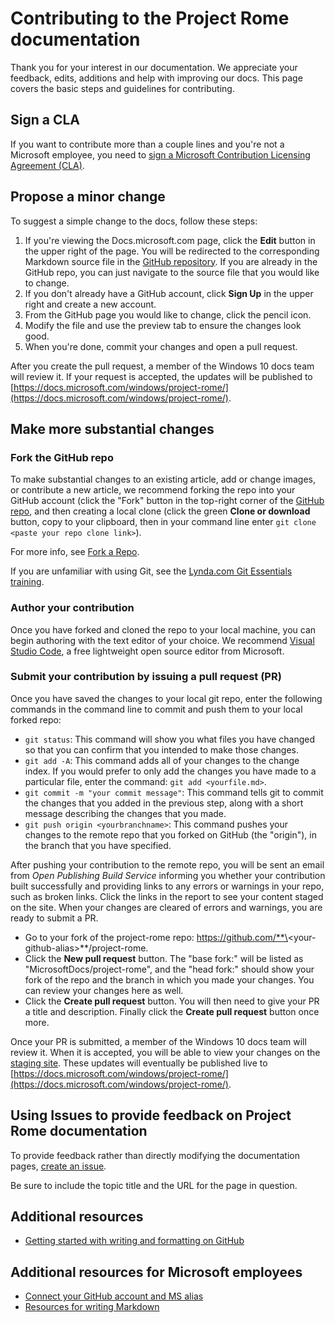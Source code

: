 # Contributing to the Project Rome documentation

Thank you for your interest in our documentation. We appreciate your feedback, edits, additions and help with improving our docs. This page covers the basic steps and guidelines for contributing.

## Sign a CLA

If you want to contribute more than a couple lines and you're not a Microsoft employee, you need to [sign a Microsoft Contribution Licensing Agreement (CLA)](https://cla.microsoft.com/). 

## Propose a minor change

To suggest a simple change to the docs, follow these steps:

1. If you're viewing the Docs.microsoft.com page, click the **Edit** button in the upper right of the page.  You will be redirected to the corresponding Markdown source file in the [GitHub repository](https://github.com/MicrosoftDocs/project-rome). If you are already in the GitHub repo, you can just navigate to the source file that you would like to change.
2. If you don't already have a GitHub account, click **Sign Up** in the upper right and create a new account.
3. From the GitHub page you would like to change, click the pencil icon. 
4. Modify the file and use the preview tab to ensure the changes look good.
5. When you're done, commit your changes and open a pull request.

After you create the pull request, a member of the Windows 10 docs team will review it. If your request is accepted, the updates will be published to [https://docs.microsoft.com/windows/project-rome/](https://docs.microsoft.com/windows/project-rome/).

## Make more substantial changes

### Fork the GitHub repo

To make substantial changes to an existing article, add or change images, or contribute a new article, we recommend forking the repo into your GitHub account (click the "Fork" button in the top-right corner of the [GitHub repo](https://github.com/MicrosoftDocs/project-rome), and then creating a local clone (click the green **Clone or download** button, copy to your clipboard, then in your command line enter `git clone <paste your repo clone link>`).

For more info, see [Fork a Repo](https://help.github.com/articles/fork-a-repo/).

If you are unfamiliar with using Git, see the [Lynda.com Git Essentials training](https://www.lynda.com/Git-tutorials/Git-Essential-Training/100222-2.html).

### Author your contribution

Once you have forked and cloned the repo to your local machine, you can begin authoring with the text editor of your choice. We recommend [Visual Studio Code](https://code.visualstudio.com/), a free lightweight open source editor from Microsoft.

### Submit your contribution by issuing a pull request (PR)

Once you have saved the changes to your local git repo, enter the following commands in the command line to commit and push them to your local forked repo:
- `git status`: This command will show you what files you have changed so that you can confirm that you intended to make those changes. 
- `git add -A`: This command adds all of your changes to the change index. If you would prefer to only add the changes you have made to a particular file, enter the command: `git add <yourfile.md>`.
- `git commit -m "your commit message"`: This command tells git to commit the changes that you added in the previous step, along with a short message describing the changes that you made.
- `git push origin <yourbranchname>`: This command pushes your changes to the remote repo that you forked on GitHub (the "origin"), in the branch that you have specified.

After pushing your contribution to the remote repo, you will be sent an email from *Open Publishing Build Service* informing you whether your contribution built successfully and providing links to any errors or warnings in your repo, such as broken links. Click the links in the report to see your content staged on the site. When your changes are cleared of errors and warnings, you are ready to submit a PR.
- Go to your fork of the project-rome repo: https://github.com/**\<your-github-alias\>**/project-rome.
- Click the **New pull request** button. The "base fork:" will be listed as "MicrosoftDocs/project-rome", and the "head fork:" should show your fork of the repo and the branch in which you made your changes. You can review your changes here as well. 
- Click the **Create pull request** button. You will then need to give your PR a title and description. Finally click the **Create pull request** button once more.

Once your PR is submitted, a member of the Windows 10 docs team will review it. When it is accepted, you will be able to view your changes on the [staging site](https://review.docs.microsoft.com/windows/project-rome/). These updates will eventually be published live to [https://docs.microsoft.com/windows/project-rome/](https://docs.microsoft.com/windows/project-rome/).

## Using Issues to provide feedback on Project Rome documentation

To provide feedback rather than directly modifying the documentation pages, [create an issue](https://github.com/MicrosoftDocs/project-rome/issues).

Be sure to include the topic title and the URL for the page in question.

## Additional resources
- [Getting started with writing and formatting on GitHub](https://help.github.com/articles/getting-started-with-writing-and-formatting-on-github/)

## Additional resources for Microsoft employees
- [Connect your GitHub account and MS alias](https://review.docs.microsoft.com/windows-authoring-guide/github-account#2-connect-your-github-account-and-ms-alias-on-the-microsoft-open-source-portal)
- [Resources for writing Markdown](https://review.docs.microsoft.com/windows-authoring-guide/writing-guidance/writing-markdown)